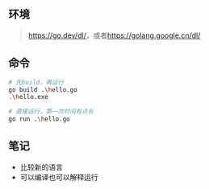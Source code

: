 ## 环境

> <https://go.dev/dl/>，或者<https://golang.google.cn/dl/>


## 命令

```sh
# 先build，再运行
go build .\hello.go
.\hello.exe

# 直接运行，第一次时间有点长
go run .\hello.go
```


## 笔记

- 比较新的语言
- 可以编译也可以解释运行